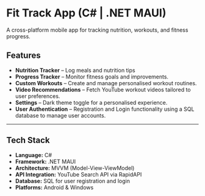 # Fit Track App (C# | .NET MAUI)

A cross-platform mobile app for tracking nutrition, workouts, and fitness progress.

## Features

- **Nutrition Tracker** – Log meals and  nutrition tips
- **Progress Tracker** – Monitor fitness goals and improvements.  
- **Custom Workouts** – Create and manage personalised workout routines.  
- **Video Recommendations** – Fetch YouTube workout videos tailored to user preferences.  
- **Settings** – Dark theme toggle for a personalised experience.  
- **User Authentication** – Registration and Login functionality using a SQL database to manage user accounts.

---

## Tech Stack

- **Language:** C#  
- **Framework:** .NET MAUI  
- **Architecture:** MVVM (Model-View-ViewModel)  
- **API Integration:** YouTube Search API via RapidAPI  
- **Database:** SQL for user registration and login  
- **Platforms:** Android & Windows 
